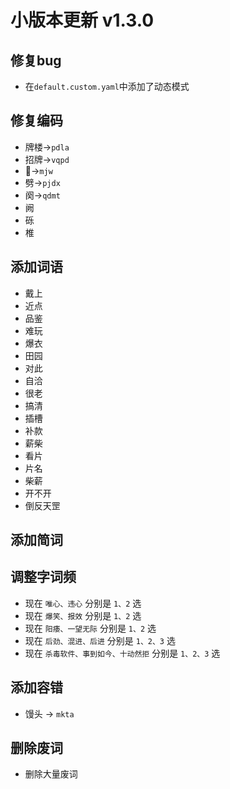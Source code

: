 # 小版本更新 v1.3.0
## 修复bug
- 在`default.custom.yaml`中添加了动态模式
## 修复编码
- 牌楼->`pdla`
- 招牌->`vqpd`
- 𢿜->`mjw`
- 劈->`pjdx`
- 阕->`qdmt`
- 阙
- 砾
- 椎
## 添加词语
- 戴上
- 近点
- 品鉴
- 难玩
- 爆衣
- 田园
- 对此
- 自洽
- 很老
- 搞清
- 插槽
- 补款
- 薪柴
- 看片
- 片名
- 柴薪
- 开不开
- 倒反天罡
## 添加简词
## 调整字词频
- 现在 `唯心、违心` 分别是 `1、2` 选
- 现在 `爆笑、报效` 分别是 `1、2` 选
- 现在 `阳痿、一望无际` 分别是 `1、2` 选
- 现在 `后劲、混进、后进` 分别是 `1、2、3` 选
- 现在 `杀毒软件、事到如今、十动然拒` 分别是 `1、2、3` 选
## 添加容错
- 馒头 -> `mkta`
## 删除废词
- 删除大量废词

